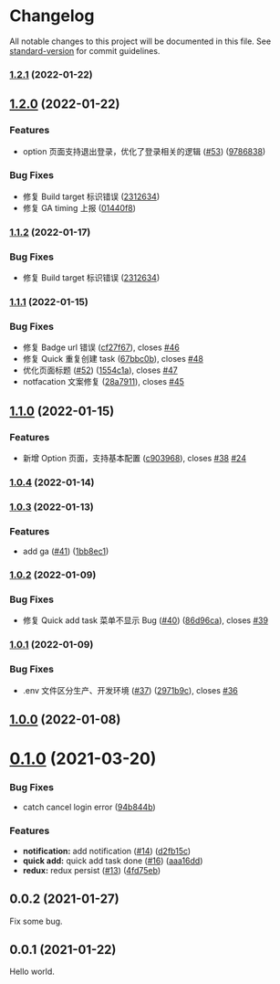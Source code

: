 # Changelog

All notable changes to this project will be documented in this file. See [standard-version](https://github.com/conventional-changelog/standard-version) for commit guidelines.

### [1.2.1](https://github.com/WayneGongCN/microsoft-todo-browser-ext/compare/v1.2.0...v1.2.1) (2022-01-22)

## [1.2.0](https://github.com/WayneGongCN/microsoft-todo-browser-ext/compare/v1.1.1...v1.2.0) (2022-01-22)


### Features

* option 页面支持退出登录，优化了登录相关的逻辑 ([#53](https://github.com/WayneGongCN/microsoft-todo-browser-ext/issues/53)) ([9786838](https://github.com/WayneGongCN/microsoft-todo-browser-ext/commit/9786838e976ae9e63cb2d4ac556711d2a83e5ec5))


### Bug Fixes

* 修复 Build target 标识错误 ([2312634](https://github.com/WayneGongCN/microsoft-todo-browser-ext/commit/23126343d236ab14c257fef15fbded0b83f8d7bf))
* 修复 GA timing 上报 ([01440f8](https://github.com/WayneGongCN/microsoft-todo-browser-ext/commit/01440f85472cc814f8876055d35554abd6fa65c4))

### [1.1.2](https://github.com/WayneGongCN/microsoft-todo-browser-ext/compare/v1.1.1...v1.1.2) (2022-01-17)


### Bug Fixes

* 修复 Build target 标识错误 ([2312634](https://github.com/WayneGongCN/microsoft-todo-browser-ext/commit/23126343d236ab14c257fef15fbded0b83f8d7bf))

### [1.1.1](https://github.com/WayneGongCN/microsoft-todo-browser-ext/compare/v1.1.0...v1.1.1) (2022-01-15)


### Bug Fixes

* 修复 Badge url 错误 ([cf27f67](https://github.com/WayneGongCN/microsoft-todo-browser-ext/commit/cf27f67633d30856c8a964f47b50e52353846f06)), closes [#46](https://github.com/WayneGongCN/microsoft-todo-browser-ext/issues/46)
* 修复 Quick 重复创建 task ([67bbc0b](https://github.com/WayneGongCN/microsoft-todo-browser-ext/commit/67bbc0ba1e0b40a243837fd4208ffba5754a15a6)), closes [#48](https://github.com/WayneGongCN/microsoft-todo-browser-ext/issues/48)
* 优化页面标题 ([#52](https://github.com/WayneGongCN/microsoft-todo-browser-ext/issues/52)) ([1554c1a](https://github.com/WayneGongCN/microsoft-todo-browser-ext/commit/1554c1ab8956de807eded5d4046ffe600f73294a)), closes [#47](https://github.com/WayneGongCN/microsoft-todo-browser-ext/issues/47)
* notfacation 文案修复 ([28a7911](https://github.com/WayneGongCN/microsoft-todo-browser-ext/commit/28a7911d4464a4b86aaf787ee7ef26081cb24713)), closes [#45](https://github.com/WayneGongCN/microsoft-todo-browser-ext/issues/45)

## [1.1.0](https://github.com/WayneGongCN/microsoft-todo-browser-ext/compare/v1.0.4...v1.1.0) (2022-01-15)


### Features

* 新增 Option 页面，支持基本配置 ([c903968](https://github.com/WayneGongCN/microsoft-todo-browser-ext/commit/c9039682fb397b30a74ac3f01ca040f5019972fa)), closes [#38](https://github.com/WayneGongCN/microsoft-todo-browser-ext/issues/38) [#24](https://github.com/WayneGongCN/microsoft-todo-browser-ext/issues/24)

### [1.0.4](https://github.com/WayneGongCN/microsoft-todo-browser-ext/compare/v1.0.3...v1.0.4) (2022-01-14)

### [1.0.3](https://github.com/WayneGongCN/microsoft-todo-browser-ext/compare/v1.0.2...v1.0.3) (2022-01-13)


### Features

* add ga ([#41](https://github.com/WayneGongCN/microsoft-todo-browser-ext/issues/41)) ([1bb8ec1](https://github.com/WayneGongCN/microsoft-todo-browser-ext/commit/1bb8ec1116791a1c902f95052a5baf3ed254cac6))

### [1.0.2](https://github.com/WayneGongCN/microsoft-todo-browser-ext/compare/v1.0.1...v1.0.2) (2022-01-09)


### Bug Fixes

* 修复 Quick add task 菜单不显示 Bug ([#40](https://github.com/WayneGongCN/microsoft-todo-browser-ext/issues/40)) ([86d96ca](https://github.com/WayneGongCN/microsoft-todo-browser-ext/commit/86d96cad62dcb2105da7617cae1ebbf0717c2f86)), closes [#39](https://github.com/WayneGongCN/microsoft-todo-browser-ext/issues/39)

### [1.0.1](https://github.com/WayneGongCN/microsoft-todo-browser-ext/compare/v1.0.0...v1.0.1) (2022-01-09)


### Bug Fixes

* .env 文件区分生产、开发环境 ([#37](https://github.com/WayneGongCN/microsoft-todo-browser-ext/issues/37)) ([2971b9c](https://github.com/WayneGongCN/microsoft-todo-browser-ext/commit/2971b9cdb691bf934daee6acfec2e7fab46f706d)), closes [#36](https://github.com/WayneGongCN/microsoft-todo-browser-ext/issues/36)

## [1.0.0](https://github.com/WayneGongCN/microsoft-todo-browser-ext/compare/v0.1.1...v1.0.0) (2022-01-08)

# [0.1.0](https://github.com/WayneGongCN/microsoft-todo-browser-ext/compare/v0.0.2...v0.1.0) (2021-03-20)

### Bug Fixes

- catch cancel login error ([94b844b](https://github.com/WayneGongCN/microsoft-todo-browser-ext/commit/94b844b095604ed6023cfa243ea6fe36d65eacb5))

### Features

- **notification:** add notification ([#14](https://github.com/WayneGongCN/microsoft-todo-browser-ext/issues/14)) ([d2fb15c](https://github.com/WayneGongCN/microsoft-todo-browser-ext/commit/d2fb15c13e209a136aef47d9b2a3aa5720d8785c))
- **quick add:** quick add task done ([#16](https://github.com/WayneGongCN/microsoft-todo-browser-ext/issues/16)) ([aaa16dd](https://github.com/WayneGongCN/microsoft-todo-browser-ext/commit/aaa16dd84029a36107688e7ccfe4be336f8a37b1))
- **redux:** redux persist ([#13](https://github.com/WayneGongCN/microsoft-todo-browser-ext/issues/13)) ([4fd75eb](https://github.com/WayneGongCN/microsoft-todo-browser-ext/commit/4fd75eb021a1b28e0b5ce9657b06cb0fedbc262a))

## 0.0.2 (2021-01-27)

Fix some bug.

## 0.0.1 (2021-01-22)

Hello world.
